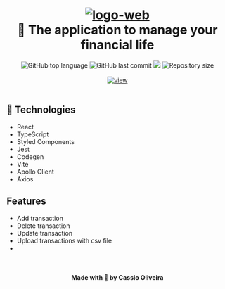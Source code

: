 <h1 align="center">
    <a href="https://imgbb.com/"><img src="https://i.ibb.co/jb0Fkdk/logo-web.png" alt="logo-web" border="0"></a>
    <br>
    🌟 The application to manage your financial life
</h1>

<div align="center">
  <tr><img alt="GitHub top language" src="https://img.shields.io/github/languages/top/cassiosilva93/finance-web.svg"><tr>
  <tr><img alt="GitHub last commit" src="https://img.shields.io/github/last-commit/cassiosilva93/finance-web.svg"><tr>
  <tr><img src="https://codecov.io/gh/cassiosilva93/finance-web/branch/main/graph/badge.svg?token=C52HGZG6IV"/><tr>
  <tr><img alt="Repository size" src="https://img.shields.io/github/repo-size/cassiosilva93/finance-web.svg"><tr>
</div>

<br>

<div align="center">
  <a href="https://ibb.co/gRhJm8j"><img src="https://i.ibb.co/1mjT7Nv/view.png" alt="view" border="0"></a>
</div>

<br>

## 🚀 Technologies

- React
- TypeScript
- Styled Components
- Jest
- Codegen
- Vite
- Apollo Client
- Axios

## Features

- Add transaction
- Delete transaction
- Update transaction
- Upload transactions with csv file
- 


<br>

<h4 align="center">Made with 💙 by Cassio Oliveira</h4>
